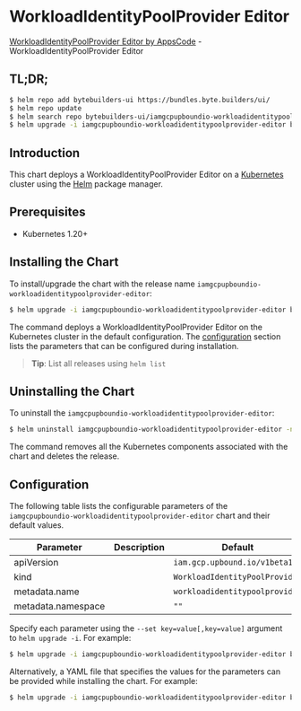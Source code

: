 # WorkloadIdentityPoolProvider Editor

[WorkloadIdentityPoolProvider Editor by AppsCode](https://byte.builders) - WorkloadIdentityPoolProvider Editor

## TL;DR;

```bash
$ helm repo add bytebuilders-ui https://bundles.byte.builders/ui/
$ helm repo update
$ helm search repo bytebuilders-ui/iamgcpupboundio-workloadidentitypoolprovider-editor --version=v0.4.18
$ helm upgrade -i iamgcpupboundio-workloadidentitypoolprovider-editor bytebuilders-ui/iamgcpupboundio-workloadidentitypoolprovider-editor -n default --create-namespace --version=v0.4.18
```

## Introduction

This chart deploys a WorkloadIdentityPoolProvider Editor on a [Kubernetes](http://kubernetes.io) cluster using the [Helm](https://helm.sh) package manager.

## Prerequisites

- Kubernetes 1.20+

## Installing the Chart

To install/upgrade the chart with the release name `iamgcpupboundio-workloadidentitypoolprovider-editor`:

```bash
$ helm upgrade -i iamgcpupboundio-workloadidentitypoolprovider-editor bytebuilders-ui/iamgcpupboundio-workloadidentitypoolprovider-editor -n default --create-namespace --version=v0.4.18
```

The command deploys a WorkloadIdentityPoolProvider Editor on the Kubernetes cluster in the default configuration. The [configuration](#configuration) section lists the parameters that can be configured during installation.

> **Tip**: List all releases using `helm list`

## Uninstalling the Chart

To uninstall the `iamgcpupboundio-workloadidentitypoolprovider-editor`:

```bash
$ helm uninstall iamgcpupboundio-workloadidentitypoolprovider-editor -n default
```

The command removes all the Kubernetes components associated with the chart and deletes the release.

## Configuration

The following table lists the configurable parameters of the `iamgcpupboundio-workloadidentitypoolprovider-editor` chart and their default values.

|     Parameter      | Description |                  Default                  |
|--------------------|-------------|-------------------------------------------|
| apiVersion         |             | <code>iam.gcp.upbound.io/v1beta1</code>   |
| kind               |             | <code>WorkloadIdentityPoolProvider</code> |
| metadata.name      |             | <code>workloadidentitypoolprovider</code> |
| metadata.namespace |             | <code>""</code>                           |


Specify each parameter using the `--set key=value[,key=value]` argument to `helm upgrade -i`. For example:

```bash
$ helm upgrade -i iamgcpupboundio-workloadidentitypoolprovider-editor bytebuilders-ui/iamgcpupboundio-workloadidentitypoolprovider-editor -n default --create-namespace --version=v0.4.18 --set apiVersion=iam.gcp.upbound.io/v1beta1
```

Alternatively, a YAML file that specifies the values for the parameters can be provided while
installing the chart. For example:

```bash
$ helm upgrade -i iamgcpupboundio-workloadidentitypoolprovider-editor bytebuilders-ui/iamgcpupboundio-workloadidentitypoolprovider-editor -n default --create-namespace --version=v0.4.18 --values values.yaml
```
